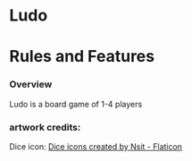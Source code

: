 # Ludo

<h1>Rules and Features</h1>  
    <h3>Overview</h3>  
    Ludo is a board game of 1-4 players
    
<h3>artwork credits:</h3>  
    Dice icon: <a href="https://www.flaticon.com/free-icons/dice" title="dice icons">Dice icons created by Nsit - Flaticon</a>
        
